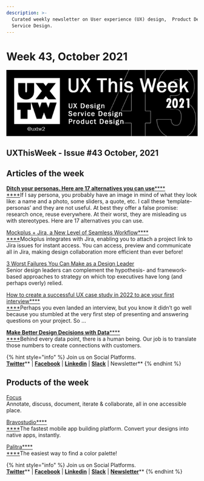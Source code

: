 ```yaml
---
description: >-
  Curated weekly newsletter on User experience (UX) design,  Product Design and
  Service Design.
---
```


# Week 43, October 2021

![](.gitbook/assets/uxtw-banner-2021-43.jpg)

## UXThisWeek - Issue #43 October, 2021

## Articles of the week

****[**Ditch your personas. Here are 17 alternatives you can use**](https://medium.com/angi-studio/ditch-your-personas-here-are-17-alternatives-you-can-use-44a285840e5d)****[****\
****](https://airbnb.design/evolving-by-design/?ref=uxthisweek)If I say persona, you probably have an image in mind of what they look like: a name and a photo, some sliders, a quote, etc. I call these ‘template-personas’ and they are not useful. At best they offer a false promise: research once, reuse everywhere. At their worst, they are misleading us with stereotypes. Here are 17 alternatives you can use.

[Mockplus + Jira, a New Level of Seamless Workflow](https://jongde.medium.com/mockplus-jira-a-new-level-of-seamless-workflow-for-more-teams-6a2b5e4ce9b)[****\
****](https://uxplanet.org/10-simple-tips-to-improve-user-testing-6a86c84e2794/?ref=uxthisweek)Mockplus integrates with Jira, enabling you to attach a project link to Jira issues for instant access. You can access, preview and communicate all in Jira, making design collaboration more efficient than ever before!

[3 Worst Failures You Can Make as a Design Leader](https://medium.com/ux-designers-club/3-worst-failures-you-can-do-as-a-design-leader-4112aaf5781f)\
Senior design leaders can complement the hypothesis- and framework-based approaches to strategy on which top executives have long (and perhaps overly) relied.

[How to create a successful UX case study in 2022 to ace your first interview](https://uxplanet.org/how-to-create-a-successful-ux-case-study-in-2022-to-ace-your-first-interview-real-faang-examples-75d1a658269e)[****\
****](https://productcoalition.com/product-discovery-playbook-a579bbe3e572/?ref=uxthisweek)Perhaps you even landed an interview, but you know it didn’t go well because you stumbled at the very first step of presenting and answering questions on your project. So ...

****[**Make Better Design Decisions with Data**](https://medium.com/salesforce-ux/make-better-design-decisions-with-data-f4d37874fec0)****[****\
****](https://uxdesign.cc/how-bob-moog-brought-usability-heuristics-to-the-electronic-synthesizer-a6797a3a9192)Behind every data point, there is a human being. Our job is to translate those numbers to create connections with customers.

{% hint style="info" %}
Join us on Social Platforms. \
[**Twitter**](https://twitter.com/uxtw2)** | **[**Facebook**](https://www.facebook.com/webusabilityandux)** | **[**Linkedin**](https://www.linkedin.com/groups/1875717/)** | **[**Slack**](https://join.slack.com/t/uxthisweek/shared\_invite/zt-szpdweo1-d78hso8FppFcI68Xue\_9Yw)** | Newsletter**
{% endhint %}

## Products of the week

[Focus](https://designwithfocus.com/?ref=uxthisweek)\
Annotate, discuss, document, iterate & collaborate, all in one accessible place.

[Bravostudio](https://www.bravostudio.app/?ref=uxthisweek)[****\
****](https://productcoalition.com/product-discovery-playbook-a579bbe3e572/?ref=uxthisweek)The fastest mobile app building platform. Convert your designs into native apps, instantly.

[Palitra](https://palitra.app/?ref=uxthisweek)[****\
****](https://uxdesign.cc/how-bob-moog-brought-usability-heuristics-to-the-electronic-synthesizer-a6797a3a9192)The easiest way to find a color palette!

{% hint style="info" %}
Join us on Social Platforms.\
[**Twitter**](https://twitter.com/uxtw2)** | **[**Facebook**](https://www.facebook.com/webusabilityandux)** | **[**Linkedin**](https://www.linkedin.com/groups/1875717/)** | **[**Slack**](https://join.slack.com/t/uxthisweek/shared\_invite/zt-szpdweo1-d78hso8FppFcI68Xue\_9Yw)** | **[**Newsletter**](https://gmail.us17.list-manage.com/subscribe?u=1b23fd286b43ac36e4acba123\&id=0009036f95)****
{% endhint %}

